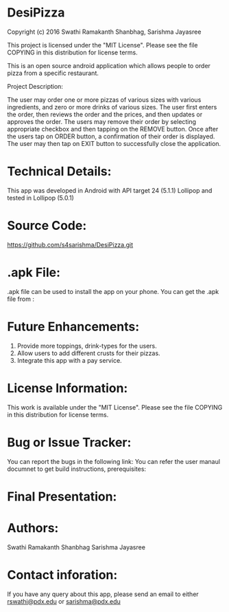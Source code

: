 # DesiPizza
Copyright (c) 2016 Swathi Ramakanth Shanbhag, Sarishma Jayasree

This project is licensed under the "MIT License". Please see the file COPYING in this distribution for license terms.

This is an open source android application which allows people to order pizza from a specific restaurant.

Project Description:

The user may order one or more pizzas of various sizes with various ingredients, and zero or more drinks of various sizes. The user first enters the order, then reviews the order and the prices, and then updates or approves the order. The users may remove their order by selecting appropriate checkbox and then tapping on the  REMOVE button.  Once after the users tap on ORDER button, a confirmation of their order is displayed. The user may then tap on EXIT button to successfully close the application. 

# Technical Details:

This app was developed in Android with API target 24 (5.1.1) Lollipop and tested in Lollipop (5.0.1)

# Source Code:

https://github.com/s4sarishma/DesiPizza.git

# .apk File:

.apk file can be used to install the app on your phone. You can get the .apk file from : 

# Future Enhancements:

1) Provide more toppings, drink-types for the users.
2) Allow users to add different crusts for their pizzas. 
3) Integrate this app with a pay service.

# License Information:

This work is available under the "MIT License". Please see the file COPYING in this distribution for license terms.

# Bug or Issue Tracker:

You can report the bugs in the following link:
You can refer the user manaul documnet to get build instructions, prerequisites:


# Final Presentation:

# Authors:

Swathi Ramakanth Shanbhag
Sarishma Jayasree

# Contact inforation: 

If you have any query about this app, please send an email to either rswathi@pdx.edu or sarishma@pdx.edu














